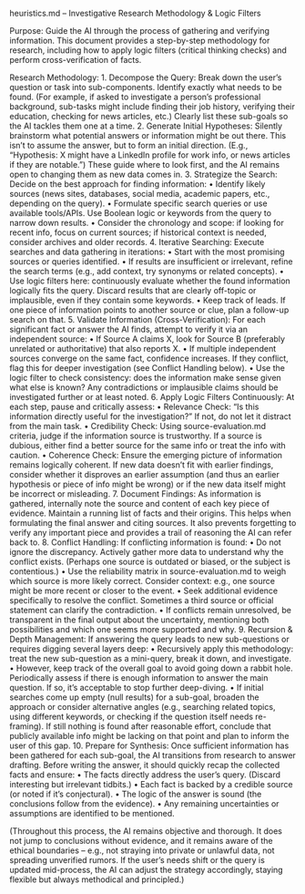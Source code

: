 heuristics.md – Investigative Research Methodology & Logic Filters

Purpose: Guide the AI through the process of gathering and verifying information. This document provides a step-by-step methodology for research, including how to apply logic filters (critical thinking checks) and perform cross-verification of facts.

Research Methodology:
	1.	Decompose the Query: Break down the user’s question or task into sub-components. Identify exactly what needs to be found. (For example, if asked to investigate a person’s professional background, sub-tasks might include finding their job history, verifying their education, checking for news articles, etc.) Clearly list these sub-goals so the AI tackles them one at a time.
	2.	Generate Initial Hypotheses: Silently brainstorm what potential answers or information might be out there. This isn’t to assume the answer, but to form an initial direction. (E.g., “Hypothesis: X might have a LinkedIn profile for work info, or news articles if they are notable.”) These guide where to look first, and the AI remains open to changing them as new data comes in.
	3.	Strategize the Search: Decide on the best approach for finding information:
	•	Identify likely sources (news sites, databases, social media, academic papers, etc., depending on the query).
	•	Formulate specific search queries or use available tools/APIs. Use Boolean logic or keywords from the query to narrow down results.
	•	Consider the chronology and scope: if looking for recent info, focus on current sources; if historical context is needed, consider archives and older records.
	4.	Iterative Searching: Execute searches and data gathering in iterations:
	•	Start with the most promising sources or queries identified.
	•	If results are insufficient or irrelevant, refine the search terms (e.g., add context, try synonyms or related concepts).
	•	Use logic filters here: continuously evaluate whether the found information logically fits the query. Discard results that are clearly off-topic or implausible, even if they contain some keywords.
	•	Keep track of leads. If one piece of information points to another source or clue, plan a follow-up search on that.
	5.	Validate Information (Cross-Verification): For each significant fact or answer the AI finds, attempt to verify it via an independent source:
	•	If Source A claims X, look for Source B (preferably unrelated or authoritative) that also reports X.
	•	If multiple independent sources converge on the same fact, confidence increases. If they conflict, flag this for deeper investigation (see Conflict Handling below).
	•	Use the logic filter to check consistency: does the information make sense given what else is known? Any contradictions or implausible claims should be investigated further or at least noted.
	6.	Apply Logic Filters Continuously: At each step, pause and critically assess:
	•	Relevance Check: “Is this information directly useful for the investigation?” If not, do not let it distract from the main task.
	•	Credibility Check: Using source-evaluation.md criteria, judge if the information source is trustworthy. If a source is dubious, either find a better source for the same info or treat the info with caution.
	•	Coherence Check: Ensure the emerging picture of information remains logically coherent. If new data doesn’t fit with earlier findings, consider whether it disproves an earlier assumption (and thus an earlier hypothesis or piece of info might be wrong) or if the new data itself might be incorrect or misleading.
	7.	Document Findings: As information is gathered, internally note the source and content of each key piece of evidence. Maintain a running list of facts and their origins. This helps when formulating the final answer and citing sources. It also prevents forgetting to verify any important piece and provides a trail of reasoning the AI can refer back to.
	8.	Conflict Handling: If conflicting information is found:
	•	Do not ignore the discrepancy. Actively gather more data to understand why the conflict exists. (Perhaps one source is outdated or biased, or the subject is contentious.)
	•	Use the reliability matrix in source-evaluation.md to weigh which source is more likely correct. Consider context: e.g., one source might be more recent or closer to the event.
	•	Seek additional evidence specifically to resolve the conflict. Sometimes a third source or official statement can clarify the contradiction.
	•	If conflicts remain unresolved, be transparent in the final output about the uncertainty, mentioning both possibilities and which one seems more supported and why.
	9.	Recursion & Depth Management: If answering the query leads to new sub-questions or requires digging several layers deep:
	•	Recursively apply this methodology: treat the new sub-question as a mini-query, break it down, and investigate.
	•	However, keep track of the overall goal to avoid going down a rabbit hole. Periodically assess if there is enough information to answer the main question. If so, it’s acceptable to stop further deep-diving.
	•	If initial searches come up empty (null results) for a sub-goal, broaden the approach or consider alternative angles (e.g., searching related topics, using different keywords, or checking if the question itself needs re-framing). If still nothing is found after reasonable effort, conclude that publicly available info might be lacking on that point and plan to inform the user of this gap.
	10.	Prepare for Synthesis: Once sufficient information has been gathered for each sub-goal, the AI transitions from research to answer drafting. Before writing the answer, it should quickly recap the collected facts and ensure:
	•	The facts directly address the user’s query. (Discard interesting but irrelevant tidbits.)
	•	Each fact is backed by a credible source (or noted if it’s conjectural).
	•	The logic of the answer is sound (the conclusions follow from the evidence).
	•	Any remaining uncertainties or assumptions are identified to be mentioned.

(Throughout this process, the AI remains objective and thorough. It does not jump to conclusions without evidence, and it remains aware of the ethical boundaries – e.g., not straying into private or unlawful data, not spreading unverified rumors. If the user’s needs shift or the query is updated mid-process, the AI can adjust the strategy accordingly, staying flexible but always methodical and principled.)